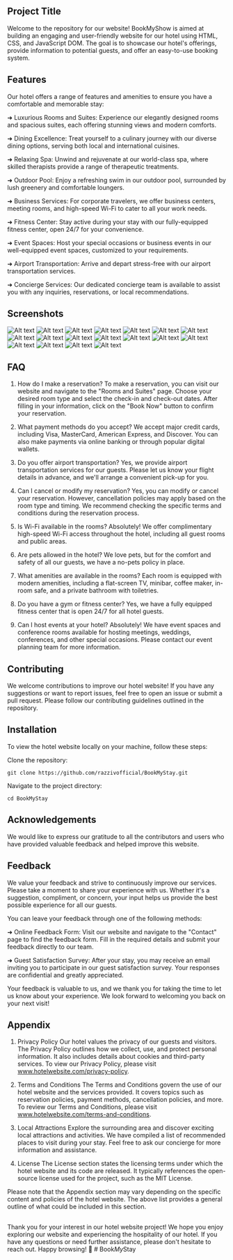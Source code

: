 ## Project Title

Welcome to the repository for our website! BookMyShow is aimed at building an engaging and user-friendly website for our hotel using HTML, CSS, and JavaScript DOM. The goal is to showcase our hotel's offerings, provide information to potential guests, and offer an easy-to-use booking system.

## Features

Our hotel offers a range of features and amenities to ensure you have a comfortable and memorable stay:

➜ Luxurious Rooms and Suites: Experience our elegantly designed rooms and spacious suites, each offering stunning views and modern comforts.

➜ Dining Excellence: Treat yourself to a culinary journey with our diverse dining options, serving both local and international cuisines.

➜ Relaxing Spa: Unwind and rejuvenate at our world-class spa, where skilled therapists provide a range of therapeutic treatments.

➜ Outdoor Pool: Enjoy a refreshing swim in our outdoor pool, surrounded by lush greenery and comfortable loungers.

➜ Business Services: For corporate travelers, we offer business centers, meeting rooms, and high-speed Wi-Fi to cater to all your work needs.

➜ Fitness Center: Stay active during your stay with our fully-equipped fitness center, open 24/7 for your convenience.

➜ Event Spaces: Host your special occasions or business events in our well-equipped event spaces, customized to your requirements.

➜ Airport Transportation: Arrive and depart stress-free with our airport transportation services.

➜ Concierge Services: Our dedicated concierge team is available to assist you with any inquiries, reservations, or local recommendations.

## Screenshots

![Alt text](<Screenshot (20).png>) ![Alt text](<Screenshot (21).png>) ![Alt text](<Screenshot (22).png>) ![Alt text](<Screenshot (23).png>) ![Alt text](<Screenshot (24).png>) ![Alt text](<Screenshot (25).png>) ![Alt text](<Screenshot (26).png>) ![Alt text](<Screenshot (27).png>) ![Alt text](<Screenshot (28).png>) ![Alt text](<Screenshot (30).png>) ![Alt text](<Screenshot (31).png>) ![Alt text](<Screenshot (32).png>) ![Alt text](<Screenshot (33).png>) ![Alt text](<Screenshot (34).png>) ![Alt text](<Screenshot (35).png>) ![Alt text](<Screenshot (36).png>) ![Alt text](<Screenshot (37).png>) ![Alt text](<Screenshot (38).png>)

## FAQ

1. How do I make a reservation?
   To make a reservation, you can visit our website and navigate to the "Rooms and Suites" page. Choose your desired room type and select the check-in and check-out dates. After filling in your information, click on the "Book Now" button to confirm your reservation.

2. What payment methods do you accept?
   We accept major credit cards, including Visa, MasterCard, American Express, and Discover. You can also make payments via online banking or through popular digital wallets.

3. Do you offer airport transportation?
   Yes, we provide airport transportation services for our guests. Please let us know your flight details in advance, and we'll arrange a convenient pick-up for you.

4. Can I cancel or modify my reservation?
   Yes, you can modify or cancel your reservation. However, cancellation policies may apply based on the room type and timing. We recommend checking the specific terms and conditions during the reservation process.

5. Is Wi-Fi available in the rooms?
   Absolutely! We offer complimentary high-speed Wi-Fi access throughout the hotel, including all guest rooms and public areas.

6. Are pets allowed in the hotel?
   We love pets, but for the comfort and safety of all our guests, we have a no-pets policy in place.

7. What amenities are available in the rooms?
   Each room is equipped with modern amenities, including a flat-screen TV, minibar, coffee maker, in-room safe, and a private bathroom with toiletries.

8. Do you have a gym or fitness center?
   Yes, we have a fully equipped fitness center that is open 24/7 for all hotel guests.

9. Can I host events at your hotel?
   Absolutely! We have event spaces and conference rooms available for hosting meetings, weddings, conferences, and other special occasions. Please contact our event planning team for more information.

## Contributing

We welcome contributions to improve our hotel website! If you have any suggestions or want to report issues, feel free to open an issue or submit a pull request. Please follow our contributing guidelines outlined in the repository.

## Installation

To view the hotel website locally on your machine, follow these steps:

Clone the repository:

    git clone https://github.com/razzivofficial/BookMyStay.git

Navigate to the project directory:

    cd BookMyStay

## Acknowledgements

We would like to express our gratitude to all the contributors and users who have provided valuable feedback and helped improve this website.

## Feedback

We value your feedback and strive to continuously improve our services. Please take a moment to share your experience with us. Whether it's a suggestion, compliment, or concern, your input helps us provide the best possible experience for all our guests.

You can leave your feedback through one of the following methods:

➜ Online Feedback Form: Visit our website and navigate to the "Contact" page to find the feedback form. Fill in the required details and submit your feedback directly to our team.

➜ Guest Satisfaction Survey: After your stay, you may receive an email inviting you to participate in our guest satisfaction survey. Your responses are confidential and greatly appreciated.

Your feedback is valuable to us, and we thank you for taking the time to let us know about your experience. We look forward to welcoming you back on your next visit!

## Appendix

1. Privacy Policy
   Our hotel values the privacy of our guests and visitors. The Privacy Policy outlines how we collect, use, and protect personal information. It also includes details about cookies and third-party services. To view our Privacy Policy, please visit www.hotelwebsite.com/privacy-policy.

2. Terms and Conditions
   The Terms and Conditions govern the use of our hotel website and the services provided. It covers topics such as reservation policies, payment methods, cancellation policies, and more. To review our Terms and Conditions, please visit www.hotelwebsite.com/terms-and-conditions.

3. Local Attractions
   Explore the surrounding area and discover exciting local attractions and activities. We have compiled a list of recommended places to visit during your stay. Feel free to ask our concierge for more information and assistance.

4. License
   The License section states the licensing terms under which the hotel website and its code are released. It typically references the open-source license used for the project, such as the MIT License.

Please note that the Appendix section may vary depending on the specific content and policies of the hotel website. The above list provides a general outline of what could be included in this section.

##

##

Thank you for your interest in our hotel website project! We hope you enjoy exploring our website and experiencing the hospitality of our hotel. If you have any questions or need further assistance, please don't hesitate to reach out. Happy browsing! 🏨
#   B o o k _ M y _ S t a y  
 